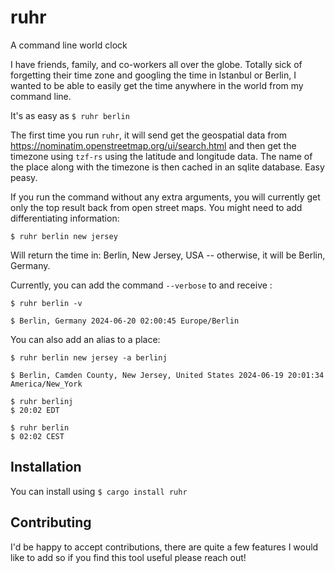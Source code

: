 # ruhr
A command line world clock

I have friends, family, and co-workers all over the globe. Totally sick of forgetting their time zone and googling the time in Istanbul or Berlin, I wanted to be able to easily get the time anywhere in the world from my command line.

It's as easy as `$ ruhr berlin`

The first time you run `ruhr`, it will send get the geospatial data from https://nominatim.openstreetmap.org/ui/search.html and then get the timezone using `tzf-rs` using the latitude and longitude data. The name of the place along with the timezone is then cached in an sqlite database. Easy peasy. 

If you run the command without any extra arguments, you will currently get only the top result back from open street maps. You might need to add differentiating information:

`$ ruhr berlin new jersey` 

Will return the time in:
Berlin, New Jersey, USA -- otherwise, it will be Berlin, Germany.

Currently, you can add the command `--verbose` to and receive <detailed place name> <date> <time> <time zone abbreviation>:

```
$ ruhr berlin -v

$ Berlin, Germany 2024-06-20 02:00:45 Europe/Berlin
```

You can also add an alias to a place: 
```
$ ruhr berlin new jersey -a berlinj

$ Berlin, Camden County, New Jersey, United States 2024-06-19 20:01:34 America/New_York

$ ruhr berlinj
$ 20:02 EDT

$ ruhr berlin
$ 02:02 CEST

```

## Installation
You can install using `$ cargo install ruhr`

## Contributing
I'd be happy to accept contributions, there are quite a few features I would like to add so if you find this tool useful please reach out!
